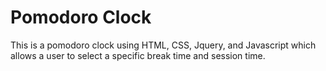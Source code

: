 # Pomodoro Clock

This is a pomodoro clock using HTML, CSS, Jquery, and Javascript which allows a user to select a specific break time and session time. 
